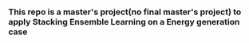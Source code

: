 ### This repo is a master's project(no final master's project) to apply Stacking Ensemble Learning on a Energy generation case
